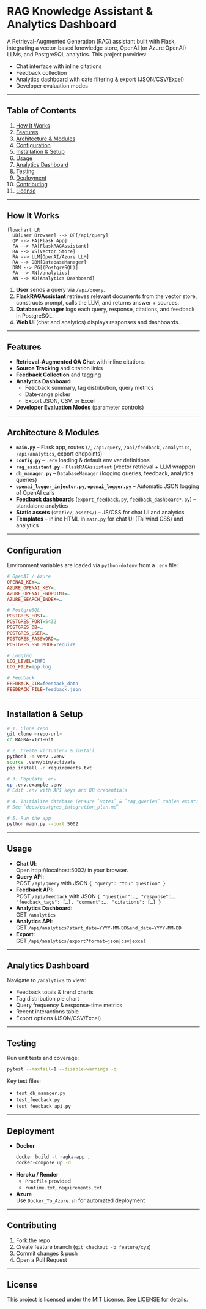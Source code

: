 # RAG Knowledge Assistant & Analytics Dashboard

A Retrieval-Augmented Generation (RAG) assistant built with Flask, integrating a vector‐based knowledge store, OpenAI (or Azure OpenAI) LLMs, and PostgreSQL analytics. This project provides:
- Chat interface with inline citations  
- Feedback collection  
- Analytics dashboard with date filtering & export (JSON/CSV/Excel)  
- Developer evaluation modes  

---

## Table of Contents

1. [How It Works](#how-it-works)  
2. [Features](#features)  
3. [Architecture & Modules](#architecture--modules)  
4. [Configuration](#configuration)  
5. [Installation & Setup](#installation--setup)  
6. [Usage](#usage)  
7. [Analytics Dashboard](#analytics-dashboard)  
8. [Testing](#testing)  
9. [Deployment](#deployment)  
10. [Contributing](#contributing)  
11. [License](#license)  

---

## How It Works

```mermaid
flowchart LR
  UB[User Browser] --> QP[/api/query]
  QP --> FA[Flask App]
  FA --> RA[FlaskRAGAssistant]
  RA --> VS[Vector Store]
  RA --> LLM[OpenAI/Azure LLM]
  RA --> DBM[DatabaseManager]
  DBM --> PG[(PostgreSQL)]
  FA --> AN[/analytics]
  AN --> AD[Analytics Dashboard]
```

1. **User** sends a query via `/api/query`.
2. **FlaskRAGAssistant** retrieves relevant documents from the vector store, constructs prompt, calls the LLM, and returns answer + sources.
3. **DatabaseManager** logs each query, response, citations, and feedback in PostgreSQL.
4. **Web UI** (chat and analytics) displays responses and dashboards.

---

## Features

- **Retrieval-Augmented QA Chat** with inline citations  
- **Source Tracking** and citation links  
- **Feedback Collection** and tagging  
- **Analytics Dashboard**  
  - Feedback summary, tag distribution, query metrics  
  - Date‐range picker  
  - Export JSON, CSV, or Excel  
- **Developer Evaluation Modes** (parameter controls)  

---

## Architecture & Modules

- **`main.py`** – Flask app, routes (`/`, `/api/query`, `/api/feedback`, `/analytics`, `/api/analytics`, export endpoints)  
- **`config.py`** – `.env` loading & default env var definitions  
- **`rag_assistant.py`** – `FlaskRAGAssistant` (vector retrieval + LLM wrapper)  
- **`db_manager.py`** – `DatabaseManager` (logging queries, feedback, analytics queries)  
- **`openai_logger_injector.py`**, **`openai_logger.py`** – Automatic JSON logging of OpenAI calls  
- **Feedback dashboards** (`export_feedback.py`, `feedback_dashboard*.py`) – standalone analytics  
- **Static assets** (`static/`, `assets/`) – JS/CSS for chat UI and analytics  
- **Templates** – inline HTML in `main.py` for chat UI (Tailwind CSS) and analytics  

---

## Configuration

Environment variables are loaded via `python-dotenv` from a `.env` file:

```ini
# OpenAI / Azure
OPENAI_KEY=…
AZURE_OPENAI_KEY=…
AZURE_OPENAI_ENDPOINT=…
AZURE_SEARCH_INDEX=…

# PostgreSQL
POSTGRES_HOST=…
POSTGRES_PORT=5432
POSTGRES_DB=…
POSTGRES_USER=…
POSTGRES_PASSWORD=…
POSTGRES_SSL_MODE=require

# Logging
LOG_LEVEL=INFO
LOG_FILE=app.log

# Feedback
FEEDBACK_DIR=feedback_data
FEEDBACK_FILE=feedback.json
```

---

## Installation & Setup

```bash
# 1. Clone repo
git clone <repo-url>
cd RAGKA-v1r1-Git

# 2. Create virtualenv & install
python3 -m venv .venv
source .venv/bin/activate
pip install -r requirements.txt

# 3. Populate .env
cp .env.example .env
# Edit .env with API keys and DB credentials

# 4. Initialize database (ensure `votes` & `rag_queries` tables exist)
# See `docs/postgres_integration_plan.md`

# 5. Run the app
python main.py --port 5002
```

---

## Usage

- **Chat UI**:  
  Open http://localhost:5002/ in your browser.  
- **Query API**:  
  POST `/api/query` with JSON `{ "query": "Your question" }`  
- **Feedback API**:  
  POST `/api/feedback` with JSON `{ "question":…, "response":…, "feedback_tags": […], "comment":…, "citations": […] }`  
- **Analytics Dashboard**:  
  GET `/analytics`  
- **Analytics API**:  
  GET `/api/analytics?start_date=YYYY-MM-DD&end_date=YYYY-MM-DD`  
- **Export**:  
  GET `/api/analytics/export?format=json|csv|excel`

---

## Analytics Dashboard

Navigate to `/analytics` to view:
- Feedback totals & trend charts  
- Tag distribution pie chart  
- Query frequency & response-time metrics  
- Recent interactions table  
- Export options (JSON/CSV/Excel)  

---

## Testing

Run unit tests and coverage:

```bash
pytest --maxfail=1 --disable-warnings -q
```

Key test files:
- `test_db_manager.py`  
- `test_feedback.py`  
- `test_feedback_api.py`  

---

## Deployment

- **Docker**  
  ```bash
  docker build -t ragka-app .
  docker-compose up -d
  ```
- **Heroku / Render**  
  - `Procfile` provided  
  - `runtime.txt`, `requirements.txt`  
- **Azure**  
  Use `Docker_To_Azure.sh` for automated deployment  

---

## Contributing

1. Fork the repo  
2. Create feature branch (`git checkout -b feature/xyz`)  
3. Commit changes & push  
4. Open a Pull Request  

---

## License

This project is licensed under the MIT License. See [LICENSE](LICENSE) for details.
